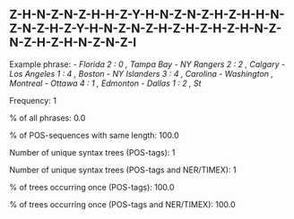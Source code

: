 ## Z-H-N-Z-N-Z-H-H-Z-Y-H-N-Z-N-Z-H-Z-H-H-N-Z-N-Z-H-Z-Y-H-N-Z-N-Z-H-Z-H-Z-H-Z-H-N-Z-N-Z-H-Z-H-N-Z-N-Z-I

Example phrase: *- Florida 2 : 0 , Tampa Bay - NY Rangers 2 : 2 , Calgary - Los Angeles 1 : 4 , Boston - NY Islanders 3 : 4 , Carolina - Washington , Montreal - Ottawa 4 : 1 , Edmonton - Dallas 1 : 2 , St*

Frequency: 1

% of all phrases: 0.0

% of POS-sequences with same length: 100.0

Number of unique syntax trees (POS-tags): 1

Number of unique syntax trees (POS-tags and NER/TIMEX): 1

% of trees occurring once (POS-tags): 100.0

% of trees occurring once (POS-tags and NER/TIMEX): 100.0

